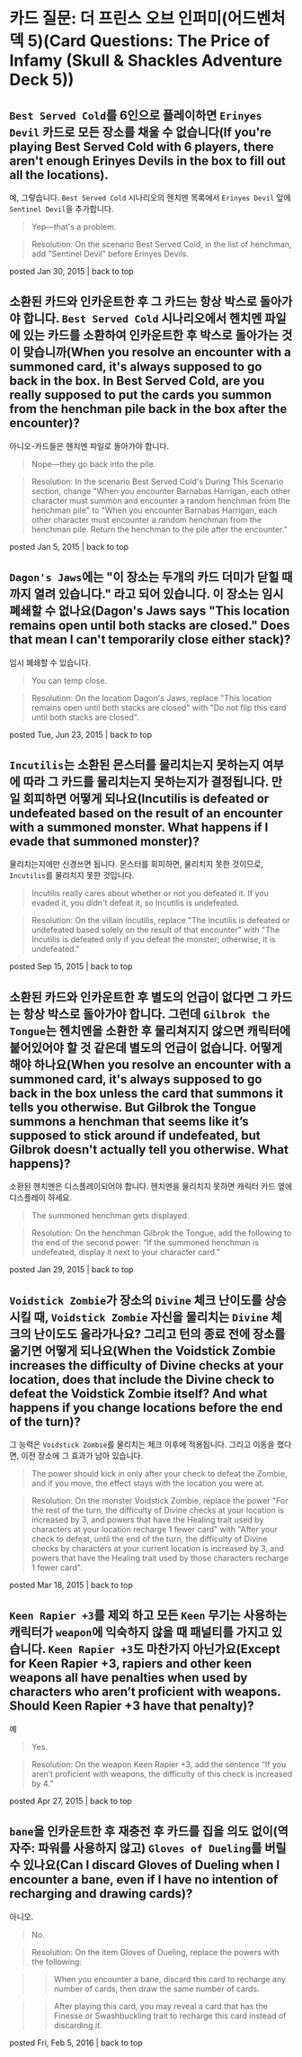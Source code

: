 # 카드 질문: 더 프린스 오브 인퍼미(어드벤처 덱 5)(Card Questions: The Price of Infamy (Skull & Shackles Adventure Deck 5))

## `Best Served Cold`를 6인으로 플레이하면 `Erinyes Devil` 카드로 모든 장소를 채울 수 없습니다(If you're playing Best Served Cold with 6 players, there aren't enough Erinyes Devils in the box to fill out all the locations).

예, 그렇습니다. `Best Served Cold` 시나리오의 헨치멘 목록에서 `Erinyes Devil` 앞에 `Sentinel Devil`을 추가합니다.

> Yep—that's a problem.

> Resolution: On the scenario Best Served Cold, in the list of henchman, add "Sentinel Devil" before Erinyes Devils.

posted Jan 30, 2015 | back to top

## 소환된 카드와 인카운트한 후 그 카드는 항상 박스로 돌아가야 합니다. `Best Served Cold` 시나리오에서 헨치멘 파일에 있는 카드를 소환하여 인카운트한 후 박스로 돌아가는 것이 맞습니까(When you resolve an encounter with a summoned card, it's always supposed to go back in the box. In Best Served Cold, are you really supposed to put the cards you summon from the henchman pile back in the box after the encounter)?

아니오-카드들은 헨치멘 파일로 돌아가야 합니다.

> Nope—they go back into the pile.

> Resolution: In the scenario Best Served Cold's During This Scenario section, change "When you encounter Barnabas Harrigan, each other character must summon and encounter a random henchman from the henchman pile" to "When you encounter Barnabas Harrigan, each other character must encounter a random henchman from the henchman pile. Return the henchman to the pile after the encounter."

posted Jan 5, 2015 | back to top

## `Dagon's Jaws`에는 "이 장소는 두개의 카드 더미가 닫힐 때까지 열려 있습니다." 라고 되어 있습니다. 이 장소는 임시 폐쇄할 수 없나요(Dagon's Jaws says "This location remains open until both stacks are closed." Does that mean I can't temporarily close either stack)?

임시 폐쇄할 수 있습니다.

> You can temp close.

> Resolution: On the location Dagon's Jaws, replace "This location remains open until both stacks are closed" with "Do not flip this card until both stacks are closed".

posted Tue, Jun 23, 2015 | back to top

## `Incutilis`는 소환된 몬스터를 물리치는지 못하는지 여부에 따라 그 카드를 물리치는지 못하는지가 결정됩니다. 만일 회피하면 어떻게 되나요(Incutilis is defeated or undefeated based on the result of an encounter with a summoned monster. What happens if I evade that summoned monster)?

물리치는지에만 신경쓰면 됩니다. 몬스터를 회피하면, 물리치지 못한 것이므로, `Incutilis`를 물리치지 못한 것입니다. 

> Incutilis really cares about whether or not you defeated it. If you evaded it, you didn't defeat it, so Incutilis is undefeated.

> Resolution: On the villain Incutilis, replace "The Incutilis is defeated or undefeated based solely on the result of that encounter" with "The Incutilis is defeated only if you defeat the monster; otherwise, it is undefeated."

posted Sep 15, 2015 | back to top

## 소환된 카드와 인카운트한 후 별도의 언급이 없다면 그 카드는 항상 박스로 돌아가야 합니다. 그런데 `Gilbrok the Tongue`는 헨치멘을 소환한 후 물리쳐지지 않으면 캐릭터에 붙어있어야 할 것 같은데 별도의 언급이 없습니다. 어떻게 해야 하나요(When you resolve an encounter with a summoned card, it's always supposed to go back in the box unless the card that summons it tells you otherwise. But Gilbrok the Tongue summons a henchman that seems like it’s supposed to stick around if undefeated, but Gilbrok doesn't actually tell you otherwise. What happens)?

소환된 헨치멘은 디스플레이되어야 합니다. 헨치멘을 물리치지 못하면 캐릭터 카드 옆에 디스플레이 하세요.

> The summoned henchman gets displayed.

> Resolution: On the henchman Gilbrok the Tongue, add the following to the end of the second power: “If the summoned henchman is undefeated, display it next to your character card.”

posted Jan 29, 2015 | back to top

## `Voidstick Zombie`가 장소의 `Divine` 체크 난이도를 상승시킬 때, `Voidstick Zombie` 자신을 물리치는 `Divine` 체크의 난이도도 올라가나요? 그리고 턴의 종료 전에 장소를 옮기면 어떻게 되나요(When the Voidstick Zombie increases the difficulty of Divine checks at your location, does that include the Divine check to defeat the Voidstick Zombie itself? And what happens if you change locations before the end of the turn)?

그 능력은 `Voidstick Zombie`를 물리치는 체크 이후에 적용됩니다. 그리고 이동을 했다면, 이전 장소에 그 효과가 남아 있습니다.

> The power should kick in only after your check to defeat the Zombie, and if you move, the effect stays with the location you were at.

> Resolution: On the monster Voidstick Zombie, replace the power "For the rest of the turn, the difficulty of Divine checks at your location is increased by 3, and powers that have the Healing trait used by characters at your location recharge 1 fewer card" with "After your check to defeat, until the end of the turn, the difficulty of Divine checks by characters at your current location is increased by 3, and powers that have the Healing trait used by those characters recharge 1 fewer card".

posted Mar 18, 2015 | back to top

## `Keen Rapier +3`를 제외 하고 모든 `Keen` 무기는 사용하는 캐릭터가 `weapon`에 익숙하지 않을 때 패널티를 가지고 있습니다. `Keen Rapier +3`도 마찬가지 아닌가요(Except for Keen Rapier +3, rapiers and other keen weapons all have penalties when used by characters who aren’t proficient with weapons. Should Keen Rapier +3 have that penalty)?

예

> Yes.

> Resolution: On the weapon Keen Rapier +3, add the sentence “If you aren’t proficient with weapons, the difficulty of this check is increased by 4.”

posted Apr 27, 2015 | back to top

## `bane`을 인카운트한 후 재충전 후 카드를 집을 의도 없이(역자주: 파워를 사용하지 않고) `Gloves of Dueling`를 버릴 수 있나요(Can I discard Gloves of Dueling when I encounter a bane, even if I have no intention of recharging and drawing cards)?

아니오.

> No.

> Resolution: On the item Gloves of Dueling, replace the powers with the following:

>> When you encounter a bane, discard this card to recharge any number of cards, then draw the same number of cards.

>> After playing this card, you may reveal a card that has the Finesse or Swashbuckling trait to recharge this card instead of discarding it.

posted Fri, Feb 5, 2016 | back to top


